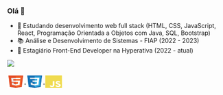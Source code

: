 ### Olá 👋

- 🌱 Estudando desenvolvimento web full stack (HTML, CSS, JavaScript, React, Programação Orientada a Objetos com Java, SQL, Bootstrap)
- 📚 Análise e Desenvolvimento de Sistemas - FIAP (2022 - 2023)
- 💼 Estagiário Front-End Developer na Hyperativa (2022 - atual)

<div>
  <a href="https://github.com/JorgeHCamara">
  <img height="180em" src="https://github-readme-stats.vercel.app/api?username=JorgeHCamara&show_icons=true&theme=dark&include_all_comits=true&count_private=true&border_radius=30px"/>
</div>
  
<div style="display: inline_block"><br>
  <img align="center" alt="Jorge-HTML" height="30" width="40" src="https://raw.githubusercontent.com/devicons/devicon/master/icons/html5/html5-original.svg">
  <img align="center" alt="Jorge-CSS" height="30" width="40" src="https://raw.githubusercontent.com/devicons/devicon/master/icons/css3/css3-original.svg">
  <img align="center" alt="Jorge-JS" height="30" width="40" src="https://raw.githubusercontent.com/devicons/devicon/master/icons/javascript/javascript-plain.svg">
<div>
                                                                   
